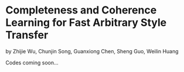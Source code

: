 # Completeness and Coherence Learning for Fast Arbitrary Style Transfer
by Zhijie Wu, Chunjin Song, Guanxiong Chen, Sheng Guo, Weilin Huang


Codes coming soon...
